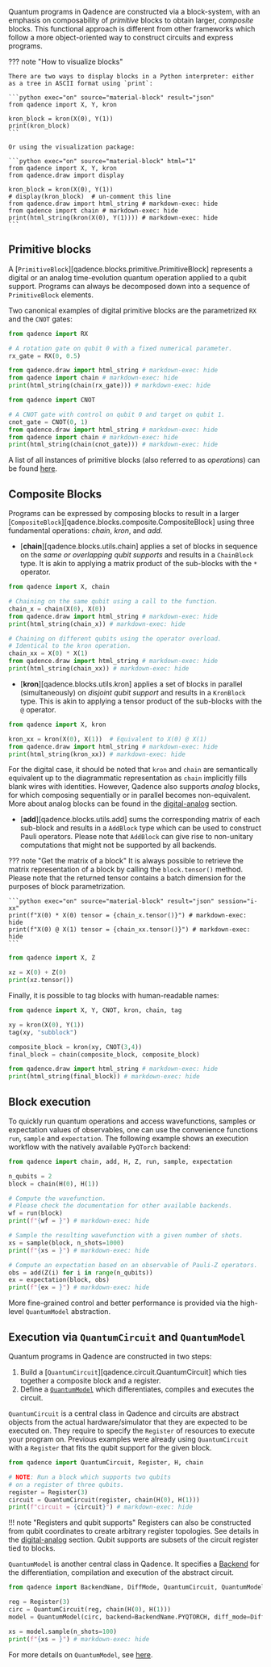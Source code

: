 Quantum programs in Qadence are constructed via a block-system, with an emphasis on composability of
*primitive* blocks to obtain larger, *composite* blocks. This functional approach is different from other frameworks
which follow a more object-oriented way to construct circuits and express programs.

??? note "How to visualize blocks"

	There are two ways to display blocks in a Python interpreter: either as a tree in ASCII format using `print`:

	```python exec="on" source="material-block" result="json"
	from qadence import X, Y, kron

	kron_block = kron(X(0), Y(1))
	print(kron_block)
	```

	Or using the visualization package:

	```python exec="on" source="material-block" html="1"
	from qadence import X, Y, kron
	from qadence.draw import display

	kron_block = kron(X(0), Y(1))
	# display(kron_block)  # un-comment this line
	from qadence.draw import html_string # markdown-exec: hide
	from qadence import chain # markdown-exec: hide
	print(html_string(kron(X(0), Y(1)))) # markdown-exec: hide
	```

## Primitive blocks

A [`PrimitiveBlock`][qadence.blocks.primitive.PrimitiveBlock] represents a digital or an analog time-evolution quantum operation applied to a qubit support.
Programs can always be decomposed down into a sequence of `PrimitiveBlock` elements.

Two canonical examples of digital primitive blocks are the parametrized `RX` and the `CNOT` gates:

```python exec="on" source="material-block" html="1"
from qadence import RX

# A rotation gate on qubit 0 with a fixed numerical parameter.
rx_gate = RX(0, 0.5)

from qadence.draw import html_string # markdown-exec: hide
from qadence import chain # markdown-exec: hide
print(html_string(chain(rx_gate))) # markdown-exec: hide
```

```python exec="on" source="material-block" html="1"
from qadence import CNOT

# A CNOT gate with control on qubit 0 and target on qubit 1.
cnot_gate = CNOT(0, 1)
from qadence.draw import html_string # markdown-exec: hide
from qadence import chain # markdown-exec: hide
print(html_string(chain(cnot_gate))) # markdown-exec: hide
```

A list of all instances of primitive blocks (also referred to as *operations*) can be found [here](../qadence/operations.md).

## Composite Blocks

Programs can be expressed by composing blocks to result in a larger [`CompositeBlock`][qadence.blocks.composite.CompositeBlock] using three fundamental operations:
_chain_, _kron_, and _add_.

- [**chain**][qadence.blocks.utils.chain] applies a set of blocks in sequence on the *same or overlapping qubit supports* and results in a `ChainBlock` type.
It is akin to applying a matrix product of the sub-blocks with the `*` operator.

```python exec="on" source="material-block" html="1" session="i-xx"
from qadence import X, chain

# Chaining on the same qubit using a call to the function.
chain_x = chain(X(0), X(0))
from qadence.draw import html_string # markdown-exec: hide
print(html_string(chain_x)) # markdown-exec: hide
```
```python exec="on" source="material-block" html="1" session="i-xx"
# Chaining on different qubits using the operator overload.
# Identical to the kron operation.
chain_xx = X(0) * X(1)
from qadence.draw import html_string # markdown-exec: hide
print(html_string(chain_xx)) # markdown-exec: hide
```

- [**kron**][qadence.blocks.utils.kron] applies a set of blocks in parallel (simultaneously) on *disjoint qubit support* and results in a `KronBlock` type. This is akin to applying a tensor product of the sub-blocks with the `@` operator.

```python exec="on" source="material-block" html="1" session="i-xx"
from qadence import X, kron

kron_xx = kron(X(0), X(1))  # Equivalent to X(0) @ X(1)
from qadence.draw import html_string # markdown-exec: hide
print(html_string(kron_xx)) # markdown-exec: hide
```

For the digital case, it should be noted that `kron` and `chain` are semantically equivalent up to the diagrammatic representation as `chain` implicitly fills blank wires with identities.
However, Qadence also supports *analog* blocks, for which composing sequentially or in parallel becomes non-equivalent. More
about analog blocks can be found in the [digital-analog](../digital_analog_qc/analog-basics.md) section.

- [**add**][qadence.blocks.utils.add] sums the corresponding matrix of
each sub-block and results in a `AddBlock` type which can be used to construct Pauli operators.
Please note that `AddBlock` can give rise to non-unitary computations that might not be supported by all backends.

??? note "Get the matrix of a block"
    It is always possible to retrieve the matrix representation of a block by calling the `block.tensor()` method.
	Please note that the returned tensor contains a batch dimension for the purposes of block parametrization.

    ```python exec="on" source="material-block" result="json" session="i-xx"
    print(f"X(0) * X(0) tensor = {chain_x.tensor()}") # markdown-exec: hide
    print(f"X(0) @ X(1) tensor = {chain_xx.tensor()}") # markdown-exec: hide
    ```

```python exec="on" source="material-block" result="json"
from qadence import X, Z

xz = X(0) + Z(0)
print(xz.tensor())
```

Finally, it is possible to tag blocks with human-readable names:

```python exec="on" source="material-block" html="1" session="getting_started"
from qadence import X, Y, CNOT, kron, chain, tag

xy = kron(X(0), Y(1))
tag(xy, "subblock")

composite_block = kron(xy, CNOT(3,4))
final_block = chain(composite_block, composite_block)

from qadence.draw import html_string # markdown-exec: hide
print(html_string(final_block)) # markdown-exec: hide
```

## Block execution

To quickly run quantum operations and access wavefunctions, samples or expectation values of
observables, one can use the convenience functions `run`, `sample` and `expectation`. The following
example shows an execution workflow with the natively available `PyQTorch` backend:

```python exec="on" source="material-block" result="json" session="index"
from qadence import chain, add, H, Z, run, sample, expectation

n_qubits = 2
block = chain(H(0), H(1))

# Compute the wavefunction.
# Please check the documentation for other available backends.
wf = run(block)
print(f"{wf = }") # markdown-exec: hide

# Sample the resulting wavefunction with a given number of shots.
xs = sample(block, n_shots=1000)
print(f"{xs = }") # markdown-exec: hide

# Compute an expectation based on an observable of Pauli-Z operators.
obs = add(Z(i) for i in range(n_qubits))
ex = expectation(block, obs)
print(f"{ex = }") # markdown-exec: hide
```

More fine-grained control and better performance is provided via the high-level `QuantumModel` abstraction.

## Execution via `QuantumCircuit` and `QuantumModel`

Quantum programs in Qadence are constructed in two steps:

1. Build a [`QuantumCircuit`][qadence.circuit.QuantumCircuit] which ties together a composite block and a register.
2. Define a [`QuantumModel`](quantummodels.md) which differentiates, compiles and executes the circuit.

`QuantumCircuit` is a central class in Qadence and circuits are abstract
objects from the actual hardware/simulator that they are expected to be executed on.
They require to specify the `Register` of resources to execute your program on. Previous examples
were already using `QuantumCircuit` with a `Register` that fits the qubit support for the given block.

```python exec="on" source="material-block" result="json"
from qadence import QuantumCircuit, Register, H, chain

# NOTE: Run a block which supports two qubits
# on a register of three qubits.
register = Register(3)
circuit = QuantumCircuit(register, chain(H(0), H(1)))
print(f"circuit = {circuit}") # markdown-exec: hide
```

!!! note "Registers and qubit supports"
    Registers can also be constructed from qubit coordinates to create arbitrary register
    topologies. See details in the [digital-analog](../digital_analog_qc/analog-basics.md) section.
	Qubit supports are subsets of the circuit register tied to blocks.


`QuantumModel` is another central class in Qadence. It specifies a [Backend](backends.md) for
the differentiation, compilation and execution of the abstract circuit.

```python exec="on" source="material-block" result="json"
from qadence import BackendName, DiffMode, QuantumCircuit, QuantumModel, Register, H, chain

reg = Register(3)
circ = QuantumCircuit(reg, chain(H(0), H(1)))
model = QuantumModel(circ, backend=BackendName.PYQTORCH, diff_mode=DiffMode.AD)

xs = model.sample(n_shots=100)
print(f"{xs = }") # markdown-exec: hide
```

For more details on `QuantumModel`, see [here](quantummodels.md).
